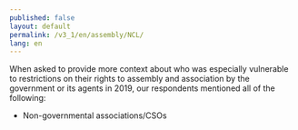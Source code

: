 ```yaml
---
published: false
layout: default
permalink: /v3_1/en/assembly/NCL/
lang: en
---
```

When asked to provide more context about who was especially vulnerable to restrictions on their rights to assembly and association by the government or its agents in 2019, our respondents mentioned all of the following:

-	Non-governmental associations/CSOs
